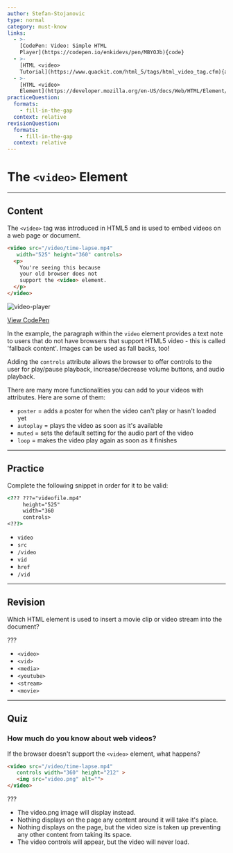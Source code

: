 ```yaml
---
author: Stefan-Stojanovic
type: normal
category: must-know
links:
  - >-
    [CodePen: Video: Simple HTML
    Player](https://codepen.io/enkidevs/pen/MBYOJb){code}
  - >-
    [HTML <video>
    Tutorial](https://www.quackit.com/html_5/tags/html_video_tag.cfm){article}
  - >-
    [HTML <video>
    Element](https://developer.mozilla.org/en-US/docs/Web/HTML/Element/video){documentation}
practiceQuestion:
  formats:
    - fill-in-the-gap
  context: relative
revisionQuestion:
  formats:
    - fill-in-the-gap
  context: relative
---
```


# The `<video>` Element


---

## Content

The `<video>` tag was introduced in HTML5 and is used to embed videos on a web page or document.

```html
<video src="/video/time-lapse.mp4"
   width="525" height="360" controls>
  <p>
    You're seeing this because
    your old browser does not
    support the <video> element.
  </p>
</video>
```

![video-player](https://img.enkipro.com/6f116395407c80b8ce53edb00bc9a86e.png)

[View CodePen](https://codepen.io/enkidevs/pen/MBYOJb)

In the example, the paragraph within the `video` element provides a text note to users that do not have browsers that support HTML5 video - this is called 'fallback content'. Images can be used as fall backs, too!

Adding the `controls` attribute allows the browser to offer controls to the user for play/pause playback, increase/decrease volume buttons, and audio playback.

There are many more functionalities you can add to your videos with attributes. Here are some of them:

- `poster` = adds a poster for when the video can't play or hasn't loaded yet
- `autoplay` = plays the video as soon as it's available
- `muted` = sets the default setting for the audio part of the video
- `loop` = makes the video play again as soon as it finishes


---

## Practice

Complete the following snippet in order for it to be valid:

```html
<??? ???="videofile.mp4"
     height="525"
     width="360
     controls>
<???>
```

- `video`
- `src`
- `/video`
- `vid`
- `href`
- `/vid`


---

## Revision

Which HTML element is used to insert a movie clip or video stream into the document?

???

- `<video>`
- `<vid>`
- `<media>`
- `<youtube>`
- `<stream>`
- `<movie>`


---

## Quiz

### How much do you know about web videos?


If the browser doesn't support the `<video>` element, what happens?

```html
<video src="/video/time-lapse.mp4"
   controls width="360" height="212" >
   <img src="video.png" alt="">
</video>
```

???

- The video.png image will display instead.
- Nothing displays on the page any content around it will take it's place.
- Nothing displays on the page, but the video size is taken up preventing any other content from taking its space.
- The video controls will appear, but the video will never load.
